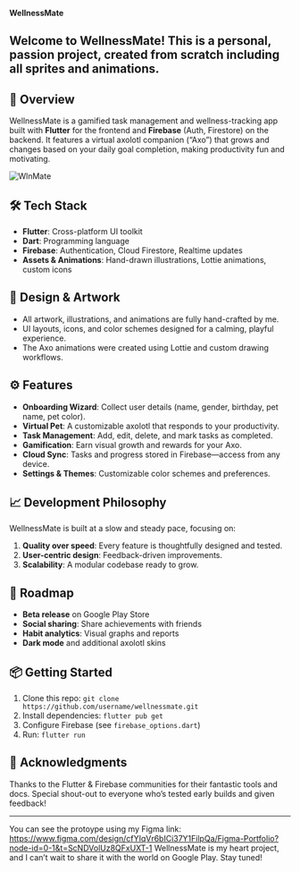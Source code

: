 **WellnessMate**

Welcome to WellnessMate! This is a personal, passion project, created from scratch including all sprites and animations. 
---

## 🚀 Overview
WellnessMate is a gamified task management and wellness-tracking app built with **Flutter** for the frontend and **Firebase** (Auth, Firestore) on the backend. It features a virtual axolotl companion (“Axo”) that grows and changes based on your daily goal completion, making productivity fun and motivating.

![WlnMate](https://github.com/user-attachments/assets/ad1d9251-5bc0-4b77-8c56-fe9bfdbdf7d5)


## 🛠️ Tech Stack
- **Flutter**: Cross-platform UI toolkit
- **Dart**: Programming language
- **Firebase**: Authentication, Cloud Firestore, Realtime updates
- **Assets & Animations**: Hand-drawn illustrations, Lottie animations, custom icons

## 🎨 Design & Artwork
- All artwork, illustrations, and animations are fully hand-crafted by me.
- UI layouts, icons, and color schemes designed for a calming, playful experience.
- The Axo animations were created using Lottie and custom drawing workflows.

## ⚙️ Features
- **Onboarding Wizard**: Collect user details (name, gender, birthday, pet name, pet color).
- **Virtual Pet**: A customizable axolotl that responds to your productivity.
- **Task Management**: Add, edit, delete, and mark tasks as completed.
- **Gamification**: Earn visual growth and rewards for your Axo.
- **Cloud Sync**: Tasks and progress stored in Firebase—access from any device.
- **Settings & Themes**: Customizable color schemes and preferences.

## 📈 Development Philosophy
WellnessMate is built at a slow and steady pace, focusing on:
1. **Quality over speed**: Every feature is thoughtfully designed and tested.
2. **User-centric design**: Feedback-driven improvements.
3. **Scalability**: A modular codebase ready to grow.

## 🎯 Roadmap
- **Beta release** on Google Play Store
- **Social sharing**: Share achievements with friends
- **Habit analytics**: Visual graphs and reports
- **Dark mode** and additional axolotl skins

## 📦 Getting Started
1. Clone this repo: `git clone https://github.com/username/wellnessmate.git`
2. Install dependencies: `flutter pub get`
3. Configure Firebase (see `firebase_options.dart`)
4. Run: `flutter run`

## 🌟 Acknowledgments
Thanks to the Flutter & Firebase communities for their fantastic tools and docs. Special shout-out to everyone who’s tested early builds and given feedback!

---
You can see the protoype using my Figma link: https://www.figma.com/design/cfYIqVr6bICi37Y1FilpQa/Figma-Portfolio?node-id=0-1&t=ScNDVolUz8QFxUXT-1
WellnessMate is my heart project, and I can’t wait to share it with the world on Google Play. Stay tuned!

